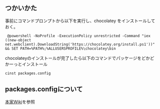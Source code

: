 ## つかいかた

事前にコマンドプロンプトから以下を実行し、chocolatey をインストールしておく。

     @powershell -NoProfile -ExecutionPolicy unrestricted -Command "iex ((new-object net.webclient).DownloadString('https://chocolatey.org/install.ps1'))" && SET PATH=%PATH%;%ALLUSERSPROFILE%\chocolatey\bin

chocolateyのインストールが完了したら以下のコマンドでパッケージをどかどかーっとインストール

    cinst packages.config


## packages.configについて

[本家Wiki](https://github.com/chocolatey/choco/wiki/CommandsInstall#packagesconfig)を参照
